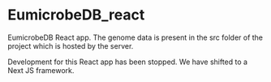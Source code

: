 # EumicrobeDB_react
EumicrobeDB React app.
The genome data is present in the src folder of the project which is hosted by the server.

Development for this React app has been stopped. We have shifted to a Next JS framework. 
